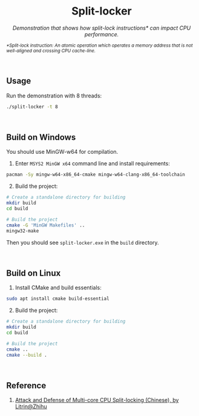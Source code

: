 <h1 align="center">Split-locker</h1>
<p align="center"><i>Demonstration that shows how split-lock instructions* can impact CPU performance.</i></p>
<p><sub><i>*Split-lock instruction: An atomic operation which operates a memory address that is not well-aligned and crossing CPU cache-line.</i></sub></p>
<br>

## Usage

Run the demonstration with 8 threads:

```Bash
./split-locker -t 8
```

<br>

## Build on Windows

You should use MinGW-w64 for compilation.

1. Enter `MSYS2 MinGW x64` command line and install requirements:

```Bash
pacman -Sy mingw-w64-x86_64-cmake mingw-w64-clang-x86_64-toolchain
```

2. Build the project:

```Bash
# Create a standalone directory for building
mkdir build
cd build

# Build the project
cmake -G 'MinGW Makefiles' ..
mingw32-make
```

Then you should see `split-locker.exe` in the `build` directory.

<br>

## Build on Linux

1. Install CMake and build essentials:

```Bash
sudo apt install cmake build-essential
```

2. Build the project:

```Bash
# Create a standalone directory for building
mkdir build
cd build

# Build the project
cmake ..
cmake --build .
```

<br>

## Reference

1. [Attack and Defense of Multi-core CPU Split-locking (Chinese), by Litrin@Zhihu](https://zhuanlan.zhihu.com/p/588584568)
